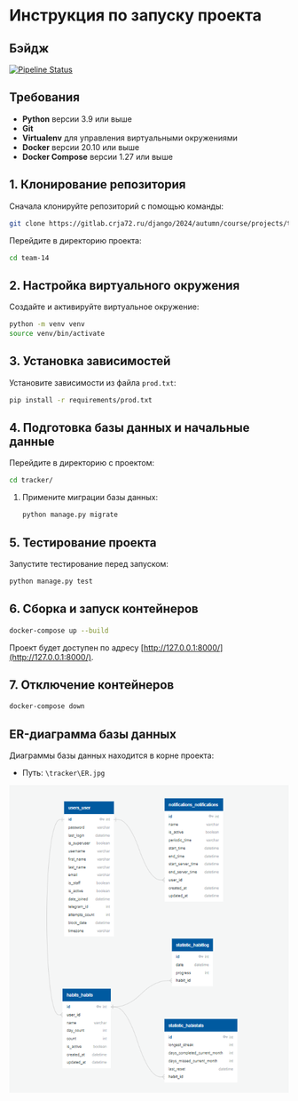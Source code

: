 # Инструкция по запуску проекта

## Бэйдж

[![Pipeline Status](https://gitlab.crja72.ru/django/2024/autumn/course/projects/team-14/badges/main/pipeline.svg)](https://gitlab.crja72.ru/django/2024/autumn/course/projects/team-14/pipelines)

## Требования

- **Python** версии 3.9 или выше
- **Git**
- **Virtualenv** для управления виртуальными окружениями
- **Docker** версии 20.10 или выше
- **Docker Compose** версии 1.27 или выше

## 1. Клонирование репозитория

Сначала клонируйте репозиторий с помощью команды:

```bash
git clone https://gitlab.crja72.ru/django/2024/autumn/course/projects/team-14.git
```

Перейдите в директорию проекта:

```bash
cd team-14
```

## 2. Настройка виртуального окружения

Создайте и активируйте виртуальное окружение:

```bash
python -m venv venv
source venv/bin/activate
```

## 3. Установка зависимостей

Установите зависимости из файла `prod.txt`:

```bash
pip install -r requirements/prod.txt
```

## 4. Подготовка базы данных и начальные данные

Перейдите в директорию с проектом:

```bash
cd tracker/
```

1. Примените миграции базы данных:

    ```bash
    python manage.py migrate
    ```

## 5. Тестирование проекта

Запустите тестирование перед запуском:

```bash
python manage.py test
```

## 6. Сборка и запуск контейнеров

```bash
docker-compose up --build
```

Проект будет доступен по адресу [http://127.0.0.1:8000/](http://127.0.0.1:8000/).

## 7. Отключение контейнеров

```bash
docker-compose down
```

## ER-диаграмма базы данных

Диаграммы базы данных находится в корне проекта:

- Путь: `\tracker\ER.jpg`

![ER Diagram](ER.jpg)
